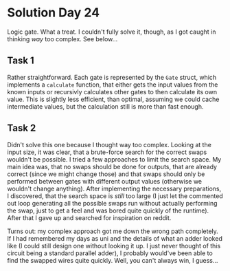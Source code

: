 # Solution Day 24

Logic gate. What a treat. I couldn't fully solve it, though, as I got caught in thinking _way_ too complex. See below...

## Task 1

Rather straightforward. Each gate is represented by the `Gate` struct, which implements a `calculate` function, that either
gets the input values from the known inputs or recursivly calculates other gates to then calculate its own value. This
is slightly less efficient, than optimal, assuming we could cache intermediate values, but the calculation still is more
than fast enough.

## Task 2

Didn't solve this one because I thought way too complex. Looking at the input size, it was clear, that a brute-force search
for the correct swaps wouldn't be possible. I tried a few approaches to limit the search space. My main idea was, that no
swaps should be done for outputs, that are already correct (since we might change those) and that swaps should only be performed
between gates with different output values (otherwise we wouldn't change anything). After implementing the necessary preparations,
I discovered, that the search space is _still_ too large (I just let the commented out loop generating all the possible swaps
run without actually performing the swap, just to get a feel and was bored quite quickly of the runtime). After that I gave up
and searched for inspiration on reddit.

Turns out: my complex approach got me down the wrong path completely. If I had remembered my days as uni and the details
of what an adder looked like (I could still design one without looking it up. I just never thought of this circuit being
a standard parallel adder), I probably would've been able to find the swapped wires quite quickly. Well, you can't always
win, I guess…